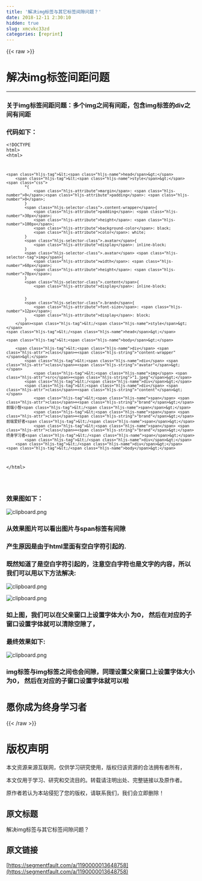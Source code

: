 ```yaml
---
title: '解决img标签与其它标签间隙问题？' 
date: 2018-12-11 2:30:10
hidden: true
slug: xmcvkc33zd
categories: [reprint]
---
```


{{< raw >}}

                    
<h1 id="articleHeader0">解决img标签间距问题</h1>
<hr>
<h3 id="articleHeader1">关于img标签间距问题：多个img之间有间距，包含img标签的div之间有间距</h3>
<h3 id="articleHeader2">代码如下：</h3>
<div class="widget-codetool" style="display:none;">
      <div class="widget-codetool--inner">
      <span class="selectCode code-tool" data-toggle="tooltip" data-placement="top" title="" data-original-title="全选"></span>
      <span type="button" class="copyCode code-tool" data-toggle="tooltip" data-placement="top" data-clipboard-text="<!DOCTYPE html>
<html>

    <head>
        <style>
            *{
                margin: 0;padding: 0;
            }
            .content-wrapper{
                padding: 30px;
                height: 100px;
                background-color: black;
                color: white;
            }
            .avatar{
                display: inline-block;
            }
            .avatar img{
                width: 60px;
                height: 70px;
            }
            .content{
                display: inline-block;
                
                
            }
            .brand{
                font-size: 12px;
                display: block;
            }
        </style>
    </head>

    <body>

        <div class=&quot;content-wrapper&quot;>
            <div class=&quot;avatar&quot;>
                <img src=&quot;1.jpeg&quot;>
            </div>
            <div class=&quot;content&quot;>
                <span class=&quot;brand&quot;>前端小智</span>
                <span class=&quot;brand&quot;>前端爱好者</span>
                <span class=&quot;brand&quot;>终身学习者</span>
            </div>
        </div>
    </body>

</html>




" title="" data-original-title="复制"></span>
      <span type="button" class="saveToNote code-tool" data-toggle="tooltip" data-placement="top" title="" data-original-title="放进笔记"></span>
      </div>
      </div><pre class="hljs xml"><code><span class="hljs-meta">&lt;!DOCTYPE html&gt;</span>
<span class="hljs-tag">&lt;<span class="hljs-name">html</span>&gt;</span>

    <span class="hljs-tag">&lt;<span class="hljs-name">head</span>&gt;</span>
        <span class="hljs-tag">&lt;<span class="hljs-name">style</span>&gt;</span><span class="css">
            *{
                <span class="hljs-attribute">margin</span>: <span class="hljs-number">0</span>;<span class="hljs-attribute">padding</span>: <span class="hljs-number">0</span>;
            }
            <span class="hljs-selector-class">.content-wrapper</span>{
                <span class="hljs-attribute">padding</span>: <span class="hljs-number">30px</span>;
                <span class="hljs-attribute">height</span>: <span class="hljs-number">100px</span>;
                <span class="hljs-attribute">background-color</span>: black;
                <span class="hljs-attribute">color</span>: white;
            }
            <span class="hljs-selector-class">.avatar</span>{
                <span class="hljs-attribute">display</span>: inline-block;
            }
            <span class="hljs-selector-class">.avatar</span> <span class="hljs-selector-tag">img</span>{
                <span class="hljs-attribute">width</span>: <span class="hljs-number">60px</span>;
                <span class="hljs-attribute">height</span>: <span class="hljs-number">70px</span>;
            }
            <span class="hljs-selector-class">.content</span>{
                <span class="hljs-attribute">display</span>: inline-block;
                
                
            }
            <span class="hljs-selector-class">.brand</span>{
                <span class="hljs-attribute">font-size</span>: <span class="hljs-number">12px</span>;
                <span class="hljs-attribute">display</span>: block;
            }
        </span><span class="hljs-tag">&lt;/<span class="hljs-name">style</span>&gt;</span>
    <span class="hljs-tag">&lt;/<span class="hljs-name">head</span>&gt;</span>

    <span class="hljs-tag">&lt;<span class="hljs-name">body</span>&gt;</span>

        <span class="hljs-tag">&lt;<span class="hljs-name">div</span> <span class="hljs-attr">class</span>=<span class="hljs-string">"content-wrapper"</span>&gt;</span>
            <span class="hljs-tag">&lt;<span class="hljs-name">div</span> <span class="hljs-attr">class</span>=<span class="hljs-string">"avatar"</span>&gt;</span>
                <span class="hljs-tag">&lt;<span class="hljs-name">img</span> <span class="hljs-attr">src</span>=<span class="hljs-string">"1.jpeg"</span>&gt;</span>
            <span class="hljs-tag">&lt;/<span class="hljs-name">div</span>&gt;</span>
            <span class="hljs-tag">&lt;<span class="hljs-name">div</span> <span class="hljs-attr">class</span>=<span class="hljs-string">"content"</span>&gt;</span>
                <span class="hljs-tag">&lt;<span class="hljs-name">span</span> <span class="hljs-attr">class</span>=<span class="hljs-string">"brand"</span>&gt;</span>前端小智<span class="hljs-tag">&lt;/<span class="hljs-name">span</span>&gt;</span>
                <span class="hljs-tag">&lt;<span class="hljs-name">span</span> <span class="hljs-attr">class</span>=<span class="hljs-string">"brand"</span>&gt;</span>前端爱好者<span class="hljs-tag">&lt;/<span class="hljs-name">span</span>&gt;</span>
                <span class="hljs-tag">&lt;<span class="hljs-name">span</span> <span class="hljs-attr">class</span>=<span class="hljs-string">"brand"</span>&gt;</span>终身学习者<span class="hljs-tag">&lt;/<span class="hljs-name">span</span>&gt;</span>
            <span class="hljs-tag">&lt;/<span class="hljs-name">div</span>&gt;</span>
        <span class="hljs-tag">&lt;/<span class="hljs-name">div</span>&gt;</span>
    <span class="hljs-tag">&lt;/<span class="hljs-name">body</span>&gt;</span>

<span class="hljs-tag">&lt;/<span class="hljs-name">html</span>&gt;</span>




</code></pre>
<h3 id="articleHeader3">效果图如下：</h3>
<p><span class="img-wrap"><img data-src="/img/bV5qNV?w=396&amp;h=163" src="https://static.alili.tech/img/bV5qNV?w=396&amp;h=163" alt="clipboard.png" title="clipboard.png" style="cursor: pointer; display: inline;"></span></p>
<h3 id="articleHeader4">从效果图片可以看出图片与span标签有间隙</h3>
<h3 id="articleHeader5">产生原因是由于html里面有空白字符引起的.</h3>
<h3 id="articleHeader6">既然知道了是空白字符引起的，注意空白字符也是文字的内容，所以我们可以用以下方法解决:</h3>
<p><span class="img-wrap"><img data-src="/img/bV5qOR?w=372&amp;h=174" src="https://static.alili.tech/img/bV5qOR?w=372&amp;h=174" alt="clipboard.png" title="clipboard.png" style="cursor: pointer; display: inline;"></span></p>
<p><span class="img-wrap"><img data-src="/img/bV5qOT?w=404&amp;h=127" src="https://static.alili.tech/img/bV5qOT?w=404&amp;h=127" alt="clipboard.png" title="clipboard.png" style="cursor: pointer; display: inline;"></span></p>
<h3 id="articleHeader7">如上图，我们可以在父亲窗口上设置<strong>字体大小 为0</strong>， 然后在对应的子窗口设置字体就可以清除空隙了，</h3>
<h3 id="articleHeader8">最终效果如下:</h3>
<p><span class="img-wrap"><img data-src="/img/bV5qPb?w=333&amp;h=153" src="https://static.alili.tech/img/bV5qPb?w=333&amp;h=153" alt="clipboard.png" title="clipboard.png" style="cursor: pointer; display: inline;"></span></p>
<h3 id="articleHeader9">img标签与img标签之间也会间隙，同理设置父亲窗口上设置<strong>字体大小 为0</strong>， 然后在对应的子窗口设置字体就可以啦</h3>
<h1 id="articleHeader10"><code>愿你成为终身学习者</code></h1>

                
{{< /raw >}}

# 版权声明
本文资源来源互联网，仅供学习研究使用，版权归该资源的合法拥有者所有，

本文仅用于学习、研究和交流目的。转载请注明出处、完整链接以及原作者。

原作者若认为本站侵犯了您的版权，请联系我们，我们会立即删除！

## 原文标题
解决img标签与其它标签间隙问题？

## 原文链接
[https://segmentfault.com/a/1190000013648758](https://segmentfault.com/a/1190000013648758)

